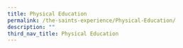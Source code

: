 ```yaml
---
title: Physical Education
permalink: /the-saints-experience/Physical-Education/
description: ""
third_nav_title: Physical Education
---
```

